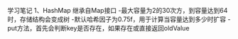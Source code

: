学习笔记
1、HashMap
继承自Map接口
-最大容量为2的30次方，到容量达到64时，存储结构会变成树
-默认哈希因子为0.75f，用于计算当容量达到多少时扩容
-put方法，首先会判断key是否存在，如果存在或直接返回oldValue